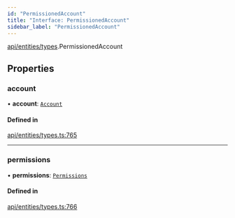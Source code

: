 ```yaml
---
id: "PermissionedAccount"
title: "Interface: PermissionedAccount"
sidebar_label: "PermissionedAccount"
---
```


[api/entities/types](../../../../../modules/API/Entities/Types/Types.md).PermissionedAccount

## Properties

### account

• **account**: [`Account`](../../../../../classes/API/Entities/Account/Account.md)

#### Defined in

[api/entities/types.ts:765](https://github.com/PolymeshAssociation/polymesh-sdk/blob/fedc4714f/src/api/entities/types.ts#L765)

___

### permissions

• **permissions**: [`Permissions`](../Permissions/Permissions.md)

#### Defined in

[api/entities/types.ts:766](https://github.com/PolymeshAssociation/polymesh-sdk/blob/fedc4714f/src/api/entities/types.ts#L766)
